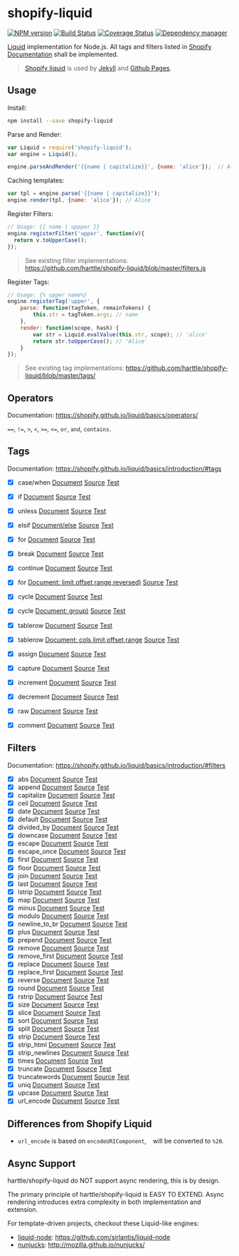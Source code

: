 # shopify-liquid

[![NPM version](https://img.shields.io/npm/v/shopify-liquid.svg?style=flat)](https://www.npmjs.org/package/shopify-liquid)
[![Build Status](https://travis-ci.org/harttle/shopify-liquid.svg?branch=master)](https://travis-ci.org/harttle/shopify-liquid)
[![Coverage Status](https://coveralls.io/repos/github/harttle/shopify-liquid/badge.svg?branch=master&ver=1.1.1)](https://coveralls.io/github/harttle/shopify-liquid?branch=master)
[![Dependency manager](https://david-dm.org/harttle/shopify-liquid.png)](https://david-dm.org/harttle/shopify-liquid)

[Liquid][shopify-liquid] implementation for Node.js.
All tags and filters listed in [Shopify Documentation][shopify-liquid]
shall be implemented.

> [Shopify liquid][shopify-liquid] is used by [Jekyll][jekyll] and [Github Pages][gh].

## Usage

Install:

```bash
npm install --save shopify-liquid
```

Parse and Render:

```javascript
var Liquid = require('shopify-liquid');
var engine = Liquid();

engine.parseAndRender('{{name | capitalize}}', {name: 'alice'});  // Alice
```

Caching templates:

```javascript
var tpl = engine.parse('{{name | capitalize}}');
engine.render(tpl, {name: 'alice'}); // Alice
```

Register Filters:

```javascript
// Usage: {{ name | uppper }}
engine.registerFilter('upper', function(v){
  return v.toUpperCase();
});
```

> See existing filter implementations: <https://github.com/harttle/shopify-liquid/blob/master/filters.js>

Register Tags:

```javascript
// Usage: {% upper name%}
engine.registerTag('upper', {
    parse: function(tagToken, remainTokens) {
        this.str = tagToken.args; // name
    },
    render: function(scope, hash) {
        var str = Liquid.evalValue(this.str, scope); // 'alice'
        return str.toUpperCase(); // 'Alice'
    }
});
```

> See existing tag implementations: <https://github.com/harttle/shopify-liquid/blob/master/tags/>

## Operators

Documentation: <https://shopify.github.io/liquid/basics/operators/>

`==`, `!=`, `>`, `<`, `>=`, `<=`, `or`, `and`, `contains`.

## Tags

Documentation: <https://shopify.github.io/liquid/basics/introduction/#tags>

- [x] case/when [Document](https://shopify.github.io/liquid/tags/control-flow/) [Source](https://github.com/harttle/shopify-liquid/blob/master/tags/case.js) [Test][tt]
- [x] if [Document](https://shopify.github.io/liquid/tags/control-flow/) [Source](https://github.com/harttle/shopify-liquid/blob/master/tags/if.js) [Test][tt]
- [x] unless [Document](https://shopify.github.io/liquid/tags/control-flow/) [Source](https://github.com/harttle/shopify-liquid/blob/master/tags/unless.js) [Test][tt]
- [x] elsif [Document/else](https://shopify.github.io/liquid/tags/control-flow/) [Source](https://github.com/harttle/shopify-liquid/blob/master/tags/if.js) [Test][tt]
- [x] for [Document](https://shopify.github.io/liquid/tags/iteration/) [Source](https://github.com/harttle/shopify-liquid/blob/master/tags/for.js) [Test][tt]
- [x] break [Document](https://shopify.github.io/liquid/tags/iteration/) [Source](https://github.com/harttle/shopify-liquid/blob/master/tags/for.js) [Test][tt]
- [x] continue [Document](https://shopify.github.io/liquid/tags/iteration/) [Source](https://github.com/harttle/shopify-liquid/blob/master/tags/for.js) [Test][tt]
- [x] for [Document: limit,offset,range,reversed)](https://shopify.github.io/liquid/tags/iteration/) [Source](https://github.com/harttle/shopify-liquid/blob/master/tags/for.js) [Test][tt]
- [x] cycle [Document](https://shopify.github.io/liquid/tags/iteration/) [Source](https://github.com/harttle/shopify-liquid/blob/master/tags/cycle.js) [Test][tt]
- [x] cycle [Document: group)](https://shopify.github.io/liquid/tags/iteration/) [Source](https://github.com/harttle/shopify-liquid/blob/master/tags/cycle.js) [Test][tt]
- [x] tablerow [Document](https://shopify.github.io/liquid/tags/iteration/) [Source](https://github.com/harttle/shopify-liquid/blob/master/tags/tablerow.js) [Test][tt]
- [x] tablerow [Document: cols,limit,offset,range](https://shopify.github.io/liquid/tags/iteration/) [Source](https://github.com/harttle/shopify-liquid/blob/master/tags/tablerow.js) [Test][tt]
- [x] assign [Document](https://shopify.github.io/liquid/tags/variable/) [Source](https://github.com/harttle/shopify-liquid/blob/master/tags/assign.js) [Test][tt]
- [x] capture [Document](https://shopify.github.io/liquid/tags/variable/) [Source](https://github.com/harttle/shopify-liquid/blob/master/tags/capture.js) [Test][tt]
- [x] increment [Document](https://shopify.github.io/liquid/tags/variable/) [Source](https://github.com/harttle/shopify-liquid/blob/master/tags/increment.js) [Test][tt]
- [x] decrement [Document](https://shopify.github.io/liquid/tags/variable/) [Source](https://github.com/harttle/shopify-liquid/blob/master/tags/decrement.js) [Test][tt]
- [x] raw [Document](https://help.shopify.com/themes/liquid/tags/theme-tags#raw) [Source](https://github.com/harttle/shopify-liquid/blob/master/tags/raw.js) [Test][tt]
- [x] comment [Document](https://help.shopify.com/themes/liquid/tags/theme-tags#comment) [Source](https://github.com/harttle/shopify-liquid/blob/master/tags/comment.js) [Test][tt]


## Filters

Documentation: <https://shopify.github.io/liquid/basics/introduction/#filters>

- [x] abs [Document](https://shopify.github.io/liquid/filters/abs/) [Source](https://github.com/harttle/shopify-liquid/blob/master/filters.js) [Test][ft]
- [x] append [Document](https://shopify.github.io/liquid/filters/append) [Source](https://github.com/harttle/shopify-liquid/blob/master/filters.js) [Test][ft]
- [x] capitalize [Document](https://shopify.github.io/liquid/filters/capitalize) [Source](https://github.com/harttle/shopify-liquid/blob/master/filters.js) [Test][ft]
- [x] ceil [Document](https://shopify.github.io/liquid/filters/ceil) [Source](https://github.com/harttle/shopify-liquid/blob/master/filters.js) [Test][ft]
- [x] date [Document](https://shopify.github.io/liquid/filters/date) [Source](https://github.com/harttle/shopify-liquid/blob/master/filters.js) [Test][ft]
- [x] default [Document](https://shopify.github.io/liquid/filters/default) [Source](https://github.com/harttle/shopify-liquid/blob/master/filters.js) [Test][ft]
- [x] divided_by [Document](https://shopify.github.io/liquid/filters/divided_by) [Source](https://github.com/harttle/shopify-liquid/blob/master/filters.js) [Test][ft]
- [x] downcase [Document](https://shopify.github.io/liquid/filters/downcase) [Source](https://github.com/harttle/shopify-liquid/blob/master/filters.js) [Test][ft]
- [x] escape [Document](https://shopify.github.io/liquid/filters/escape) [Source](https://github.com/harttle/shopify-liquid/blob/master/filters.js) [Test][ft]
- [x] escape_once [Document](https://shopify.github.io/liquid/filters/escape_once) [Source](https://github.com/harttle/shopify-liquid/blob/master/filters.js) [Test][ft]
- [x] first [Document](https://shopify.github.io/liquid/filters/first) [Source](https://github.com/harttle/shopify-liquid/blob/master/filters.js) [Test][ft]
- [x] floor [Document](https://shopify.github.io/liquid/filters/floor) [Source](https://github.com/harttle/shopify-liquid/blob/master/filters.js) [Test][ft]
- [x] join [Document](https://shopify.github.io/liquid/filters/join) [Source](https://github.com/harttle/shopify-liquid/blob/master/filters.js) [Test][ft]
- [x] last [Document](https://shopify.github.io/liquid/filters/last) [Source](https://github.com/harttle/shopify-liquid/blob/master/filters.js) [Test][ft]
- [x] lstrip [Document](https://shopify.github.io/liquid/filters/lstrip) [Source](https://github.com/harttle/shopify-liquid/blob/master/filters.js) [Test][ft]
- [x] map [Document](https://shopify.github.io/liquid/filters/map) [Source](https://github.com/harttle/shopify-liquid/blob/master/filters.js) [Test][ft]
- [x] minus [Document](https://shopify.github.io/liquid/filters/minus) [Source](https://github.com/harttle/shopify-liquid/blob/master/filters.js) [Test][ft]
- [x] modulo [Document](https://shopify.github.io/liquid/filters/modulo) [Source](https://github.com/harttle/shopify-liquid/blob/master/filters.js) [Test][ft]
- [x] newline_to_br [Document](https://shopify.github.io/liquid/filters/newline_to_br) [Source](https://github.com/harttle/shopify-liquid/blob/master/filters.js) [Test][ft]
- [x] plus [Document](https://shopify.github.io/liquid/filters/plus) [Source](https://github.com/harttle/shopify-liquid/blob/master/filters.js) [Test][ft]
- [x] prepend [Document](https://shopify.github.io/liquid/filters/prepend) [Source](https://github.com/harttle/shopify-liquid/blob/master/filters.js) [Test][ft]
- [x] remove [Document](https://shopify.github.io/liquid/filters/remove) [Source](https://github.com/harttle/shopify-liquid/blob/master/filters.js) [Test][ft]
- [x] remove_first [Document](https://shopify.github.io/liquid/filters/remove_first) [Source](https://github.com/harttle/shopify-liquid/blob/master/filters.js) [Test][ft]
- [x] replace [Document](https://shopify.github.io/liquid/filters/replace) [Source](https://github.com/harttle/shopify-liquid/blob/master/filters.js) [Test][ft]
- [x] replace_first [Document](https://shopify.github.io/liquid/filters/replace_first) [Source](https://github.com/harttle/shopify-liquid/blob/master/filters.js) [Test][ft]
- [x] reverse [Document](https://shopify.github.io/liquid/filters/reverse) [Source](https://github.com/harttle/shopify-liquid/blob/master/filters.js) [Test][ft]
- [x] round [Document](https://shopify.github.io/liquid/filters/round) [Source](https://github.com/harttle/shopify-liquid/blob/master/filters.js) [Test][ft]
- [x] rstrip [Document](https://shopify.github.io/liquid/filters/rstrip) [Source](https://github.com/harttle/shopify-liquid/blob/master/filters.js) [Test][ft]
- [x] size [Document](https://shopify.github.io/liquid/filters/size) [Source](https://github.com/harttle/shopify-liquid/blob/master/filters.js) [Test][ft]
- [x] slice [Document](https://shopify.github.io/liquid/filters/slice) [Source](https://github.com/harttle/shopify-liquid/blob/master/filters.js) [Test][ft]
- [x] sort [Document](https://shopify.github.io/liquid/filters/sort) [Source](https://github.com/harttle/shopify-liquid/blob/master/filters.js) [Test][ft]
- [x] split [Document](https://shopify.github.io/liquid/filters/split) [Source](https://github.com/harttle/shopify-liquid/blob/master/filters.js) [Test][ft]
- [x] strip [Document](https://shopify.github.io/liquid/filters/strip) [Source](https://github.com/harttle/shopify-liquid/blob/master/filters.js) [Test][ft]
- [x] strip_html [Document](https://shopify.github.io/liquid/filters/strip_html) [Source](https://github.com/harttle/shopify-liquid/blob/master/filters.js) [Test][ft]
- [x] strip_newlines [Document](https://shopify.github.io/liquid/filters/strip_newlines) [Source](https://github.com/harttle/shopify-liquid/blob/master/filters.js) [Test][ft]
- [x] times [Document](https://shopify.github.io/liquid/filters/times) [Source](https://github.com/harttle/shopify-liquid/blob/master/filters.js) [Test][ft]
- [x] truncate [Document](https://shopify.github.io/liquid/filters/truncate) [Source](https://github.com/harttle/shopify-liquid/blob/master/filters.js) [Test][ft]
- [x] truncatewords [Document](https://shopify.github.io/liquid/filters/truncatewords) [Source](https://github.com/harttle/shopify-liquid/blob/master/filters.js) [Test][ft]
- [x] uniq [Document](https://shopify.github.io/liquid/filters/uniq) [Source](https://github.com/harttle/shopify-liquid/blob/master/filters.js) [Test][ft]
- [x] upcase [Document](https://shopify.github.io/liquid/filters/upcase) [Source](https://github.com/harttle/shopify-liquid/blob/master/filters.js) [Test][ft]
- [x] url_encode [Document](https://shopify.github.io/liquid/filters/url_encode) [Source](https://github.com/harttle/shopify-liquid/blob/master/filters.js) [Test][ft]

## Differences from Shopify Liquid

* `url_encode` is based on `encodeURIComponent`, ` ` will be converted to `%20`.

## Async Support

harttle/shopify-liquid do NOT support async rendering, this is by design.

The primary principle of harttle/shopify-liquid is EASY TO EXTEND.
Async rendering introduces extra complexity in both implementation and extension.

For template-driven projects, checkout these Liquid-like engines:

* [liquid-node][liquid-node]: <https://github.com/sirlantis/liquid-node> 
* [nunjucks][nunjucks]: <http://mozilla.github.io/nunjucks/>

[nunjucks]: http://mozilla.github.io/nunjucks/
[liquid-node]: https://github.com/sirlantis/liquid-node
[shopify-liquid]: https://shopify.github.io/liquid/
[jekyll]: http://jekyllrb.com/
[gh]: https://pages.github.com/
[tt]: https://github.com/harttle/shopify-liquid/blob/master/test/tags.js
[ft]: https://github.com/harttle/shopify-liquid/blob/master/test/filters.js
